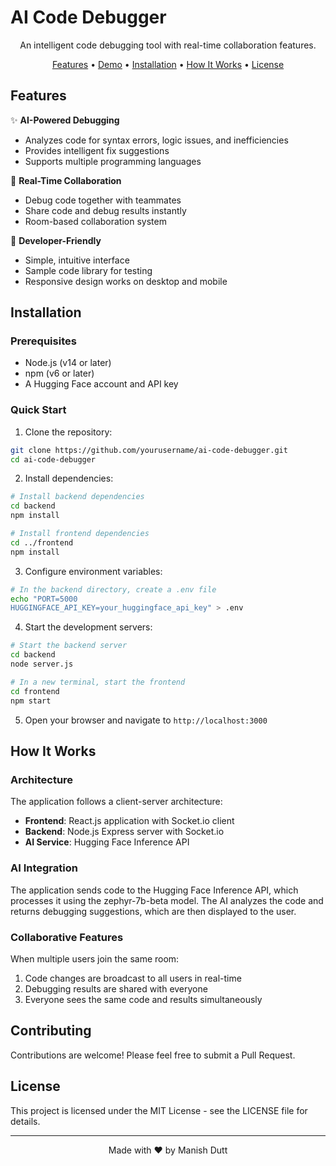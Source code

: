 # AI Code Debugger



<p align="center">
  An intelligent code debugging tool with real-time collaboration features.
</p>

<p align="center">
  <a href="#features">Features</a> •
  <a href="#demo">Demo</a> •
  <a href="#installation">Installation</a> •
  <a href="#how-it-works">How It Works</a> •
  <a href="#license">License</a>
</p>

## Features

✨ **AI-Powered Debugging**
- Analyzes code for syntax errors, logic issues, and inefficiencies
- Provides intelligent fix suggestions
- Supports multiple programming languages

🤝 **Real-Time Collaboration**
- Debug code together with teammates
- Share code and debug results instantly
- Room-based collaboration system

🚀 **Developer-Friendly**
- Simple, intuitive interface
- Sample code library for testing
- Responsive design works on desktop and mobile


## Installation

### Prerequisites

- Node.js (v14 or later)
- npm (v6 or later)
- A Hugging Face account and API key

### Quick Start

1. Clone the repository:
```bash
git clone https://github.com/yourusername/ai-code-debugger.git
cd ai-code-debugger
```

2. Install dependencies:
```bash
# Install backend dependencies
cd backend
npm install

# Install frontend dependencies
cd ../frontend
npm install
```

3. Configure environment variables:
```bash
# In the backend directory, create a .env file
echo "PORT=5000
HUGGINGFACE_API_KEY=your_huggingface_api_key" > .env
```

4. Start the development servers:
```bash
# Start the backend server
cd backend
node server.js

# In a new terminal, start the frontend
cd frontend
npm start
```

5. Open your browser and navigate to `http://localhost:3000`

## How It Works

### Architecture

The application follows a client-server architecture:

- **Frontend**: React.js application with Socket.io client
- **Backend**: Node.js Express server with Socket.io
- **AI Service**: Hugging Face Inference API

### AI Integration

The application sends code to the Hugging Face Inference API, which processes it using the zephyr-7b-beta model. The AI analyzes the code and returns debugging suggestions, which are then displayed to the user.

### Collaborative Features

When multiple users join the same room:
1. Code changes are broadcast to all users in real-time
2. Debugging results are shared with everyone
3. Everyone sees the same code and results simultaneously


## Contributing

Contributions are welcome! Please feel free to submit a Pull Request.

## License

This project is licensed under the MIT License - see the LICENSE file for details.

---

<p align="center">
  Made with ❤️ by Manish Dutt
</p>
